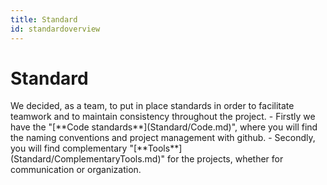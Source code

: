 ```yaml
---
title: Standard
id: standardoverview
---
```


# Standard

<div class="row-element">
  <div class="element-margin-left">
    We decided, as a team, to put in place standards in order to facilitate teamwork and to maintain consistency throughout the project.  
        - Firstly we have the "[**Code standards**](Standard/Code.md)", where you will find the naming conventions and project management with github.
        - Secondly, you will find complementary "[**Tools**](Standard/ComplementaryTools.md)" for the projects, whether for communication or organization.
  </div>
</div>
